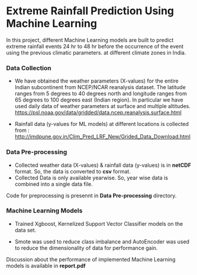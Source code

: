 # Extreme Rainfall Prediction Using Machine Learning

In this project, different Machine Learning models are built to predict extreme rainfall events 24 hr to 48 hr before the occurrence of the event using the previous climatic parameters. at different climate zones in India. 

### Data Collection
* We have obtained the weather parameters (X-values) for the entire Indian subcontinent from NCEP/NCAR reanalysis dataset. The latitude ranges from 5 degrees to 40 degrees north and longitude ranges from 65 degrees to 100 degrees east (Indian region). In particular we have used daily data of weather parameters at surface and multiple altitudes.
https://psl.noaa.gov/data/gridded/data.ncep.reanalysis.surface.html

* Rainfall data (y-values for ML models) at different locations is collected from : http://imdpune.gov.in/Clim_Pred_LRF_New/Grided_Data_Download.html

### Data Pre-processing

* Collected weather data (X-values) & rainfall data (y-values) is in **netCDF** format. So, the data is converted to **csv** format.
* Collected Data is only available yearwise. So, year wise data is combined into a single data file.

Code for preprocessing is presennt in **Data Pre-processing** directory.

### Machine Learning Models

* Trained Xgboost, Kernelized Support Vector Classifier models on the data set.

* Smote was used to reduce class imbalance and AutoEncoder was used to reduce the dimensionality of data for performance gain.

Discussion about the performance of implemented Machine Learning models is available in **report.pdf**
